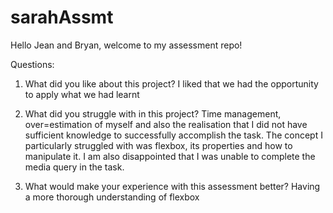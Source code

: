 # sarahAssmt

Hello Jean and Bryan, welcome to my assessment repo!

Questions:

1. What did you like about this project? I liked that we had the opportunity to apply what we had learnt

2. What did you struggle with in this project? Time management, over=estimation of myself and also the realisation that I did not have sufficient knowledge to successfully accomplish the task. The concept I particularly struggled with was flexbox, its properties and how to manipulate it. I am also disappointed that I was unable to complete the media query in the task.

3. What would make your experience with this assessment better? Having a more thorough understanding of flexbox
